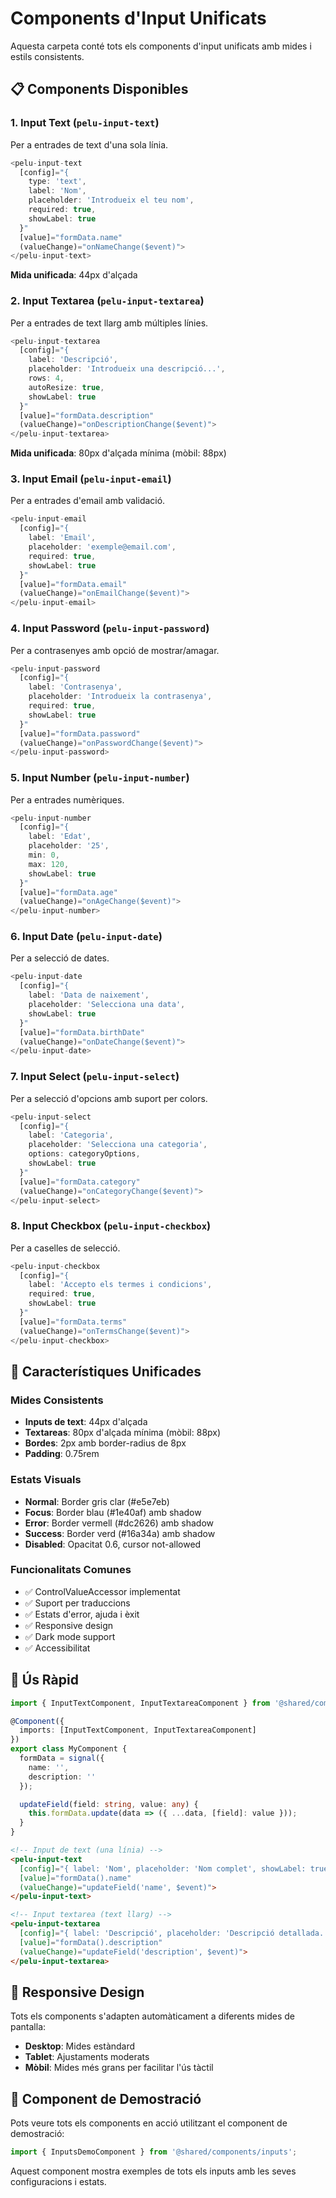 # Components d'Input Unificats

Aquesta carpeta conté tots els components d'input unificats amb mides i estils consistents.

## 📋 Components Disponibles

### 1. **Input Text** (`pelu-input-text`)
Per a entrades de text d'una sola línia.

```typescript
<pelu-input-text
  [config]="{
    type: 'text',
    label: 'Nom',
    placeholder: 'Introdueix el teu nom',
    required: true,
    showLabel: true
  }"
  [value]="formData.name"
  (valueChange)="onNameChange($event)">
</pelu-input-text>
```

**Mida unificada**: 44px d'alçada

### 2. **Input Textarea** (`pelu-input-textarea`)
Per a entrades de text llarg amb múltiples línies.

```typescript
<pelu-input-textarea
  [config]="{
    label: 'Descripció',
    placeholder: 'Introdueix una descripció...',
    rows: 4,
    autoResize: true,
    showLabel: true
  }"
  [value]="formData.description"
  (valueChange)="onDescriptionChange($event)">
</pelu-input-textarea>
```

**Mida unificada**: 80px d'alçada mínima (mòbil: 88px)

### 3. **Input Email** (`pelu-input-email`)
Per a entrades d'email amb validació.

```typescript
<pelu-input-email
  [config]="{
    label: 'Email',
    placeholder: 'exemple@email.com',
    required: true,
    showLabel: true
  }"
  [value]="formData.email"
  (valueChange)="onEmailChange($event)">
</pelu-input-email>
```

### 4. **Input Password** (`pelu-input-password`)
Per a contrasenyes amb opció de mostrar/amagar.

```typescript
<pelu-input-password
  [config]="{
    label: 'Contrasenya',
    placeholder: 'Introdueix la contrasenya',
    required: true,
    showLabel: true
  }"
  [value]="formData.password"
  (valueChange)="onPasswordChange($event)">
</pelu-input-password>
```

### 5. **Input Number** (`pelu-input-number`)
Per a entrades numèriques.

```typescript
<pelu-input-number
  [config]="{
    label: 'Edat',
    placeholder: '25',
    min: 0,
    max: 120,
    showLabel: true
  }"
  [value]="formData.age"
  (valueChange)="onAgeChange($event)">
</pelu-input-number>
```

### 6. **Input Date** (`pelu-input-date`)
Per a selecció de dates.

```typescript
<pelu-input-date
  [config]="{
    label: 'Data de naixement',
    placeholder: 'Selecciona una data',
    showLabel: true
  }"
  [value]="formData.birthDate"
  (valueChange)="onDateChange($event)">
</pelu-input-date>
```

### 7. **Input Select** (`pelu-input-select`)
Per a selecció d'opcions amb suport per colors.

```typescript
<pelu-input-select
  [config]="{
    label: 'Categoria',
    placeholder: 'Selecciona una categoria',
    options: categoryOptions,
    showLabel: true
  }"
  [value]="formData.category"
  (valueChange)="onCategoryChange($event)">
</pelu-input-select>
```

### 8. **Input Checkbox** (`pelu-input-checkbox`)
Per a caselles de selecció.

```typescript
<pelu-input-checkbox
  [config]="{
    label: 'Accepto els termes i condicions',
    required: true,
    showLabel: true
  }"
  [value]="formData.terms"
  (valueChange)="onTermsChange($event)">
</pelu-input-checkbox>
```

## 🎨 Característiques Unificades

### **Mides Consistents**
- **Inputs de text**: 44px d'alçada
- **Textareas**: 80px d'alçada mínima (mòbil: 88px)
- **Bordes**: 2px amb border-radius de 8px
- **Padding**: 0.75rem

### **Estats Visuals**
- **Normal**: Border gris clar (#e5e7eb)
- **Focus**: Border blau (#1e40af) amb shadow
- **Error**: Border vermell (#dc2626) amb shadow
- **Success**: Border verd (#16a34a) amb shadow
- **Disabled**: Opacitat 0.6, cursor not-allowed

### **Funcionalitats Comunes**
- ✅ ControlValueAccessor implementat
- ✅ Suport per traduccions
- ✅ Estats d'error, ajuda i èxit
- ✅ Responsive design
- ✅ Dark mode support
- ✅ Accessibilitat

## 🚀 Ús Ràpid

```typescript
import { InputTextComponent, InputTextareaComponent } from '@shared/components/inputs';

@Component({
  imports: [InputTextComponent, InputTextareaComponent]
})
export class MyComponent {
  formData = signal({
    name: '',
    description: ''
  });

  updateField(field: string, value: any) {
    this.formData.update(data => ({ ...data, [field]: value }));
  }
}
```

```html
<!-- Input de text (una línia) -->
<pelu-input-text
  [config]="{ label: 'Nom', placeholder: 'Nom complet', showLabel: true }"
  [value]="formData().name"
  (valueChange)="updateField('name', $event)">
</pelu-input-text>

<!-- Input textarea (text llarg) -->
<pelu-input-textarea
  [config]="{ label: 'Descripció', placeholder: 'Descripció detallada...', rows: 4, showLabel: true }"
  [value]="formData().description"
  (valueChange)="updateField('description', $event)">
</pelu-input-textarea>
```

## 📱 Responsive Design

Tots els components s'adapten automàticament a diferents mides de pantalla:

- **Desktop**: Mides estàndard
- **Tablet**: Ajustaments moderats
- **Mòbil**: Mides més grans per facilitar l'ús tàctil

## 🎯 Component de Demostració

Pots veure tots els components en acció utilitzant el component de demostració:

```typescript
import { InputsDemoComponent } from '@shared/components/inputs';
```

Aquest component mostra exemples de tots els inputs amb les seves configuracions i estats. 
